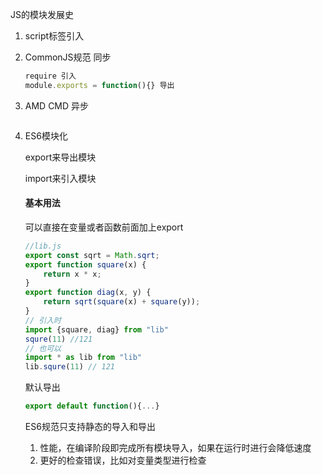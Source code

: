 JS的模块发展史

1. script标签引入

2. CommonJS规范   同步

   ```js
   require 引入
   module.exports = function(){} 导出
   ```

   

3. AMD CMD  异步

   ```js
   
   ```

4. ES6模块化

   export来导出模块 

   import来引入模块

   #### 基本用法

   可以直接在变量或者函数前面加上export

   ```js
   //lib.js
   export const sqrt = Math.sqrt;
   export function square(x) {
       return x * x;
   }
   export function diag(x, y) {
       return sqrt(square(x) + square(y));
   }
   // 引入时
   import {square, diag} from "lib"
   squre(11) //121
   // 也可以
   import * as lib from "lib"
   lib.squre(11) // 121
   ```

   默认导出

   ```js
   export default function(){...}
   
   ```

   ES6规范只支持静态的导入和导出

   1. 性能，在编译阶段即完成所有模块导入，如果在运行时进行会降低速度
   2. 更好的检查错误，比如对变量类型进行检查

   